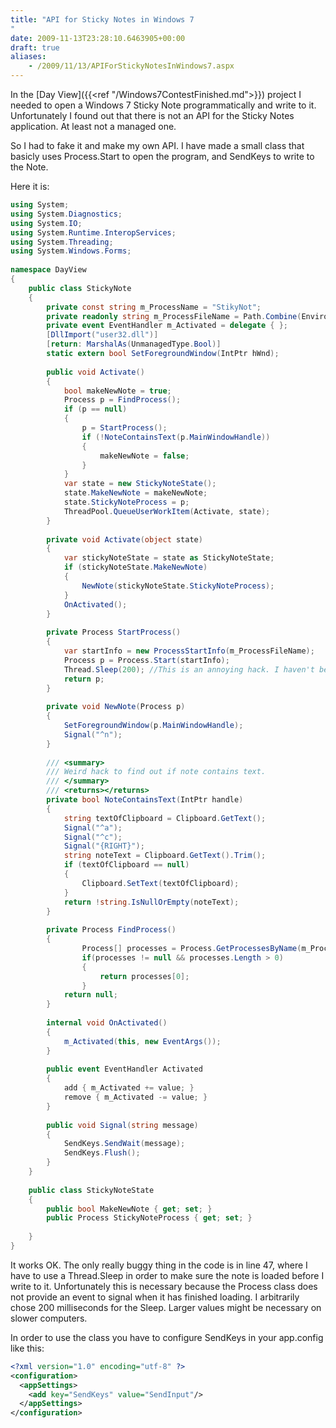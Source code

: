 ```yaml
---
title: "API for Sticky Notes in Windows 7
"
date: 2009-11-13T23:28:10.6463905+00:00
draft: true
aliases:
    - /2009/11/13/APIForStickyNotesInWindows7.aspx
---
```

In the [Day View]({{<ref "/Windows7ContestFinished.md">}}) project I needed to open a Windows 7 Sticky Note programmatically and write to it. Unfortunately I found out that there is not an API for the Sticky Notes application. At least not a managed one.

So I had to fake it and make my own API. I have made a small class that basicly uses Process.Start to open the program, and SendKeys to write to the Note.

Here it is:

```csharp
using System;  
using System.Diagnostics;  
using System.IO;  
using System.Runtime.InteropServices;  
using System.Threading;  
using System.Windows.Forms;  
  
namespace DayView  
{  
    public class StickyNote  
    {  
        private const string m_ProcessName = "StikyNot";  
        private readonly string m_ProcessFileName = Path.Combine(Environment.SystemDirectory, "StikyNot.exe");  
        private event EventHandler m_Activated = delegate { };  
        [DllImport("user32.dll")]  
        [return: MarshalAs(UnmanagedType.Bool)]  
        static extern bool SetForegroundWindow(IntPtr hWnd);  
  
        public void Activate()  
        {  
            bool makeNewNote = true;  
            Process p = FindProcess();  
            if (p == null)  
            {  
                p = StartProcess();  
                if (!NoteContainsText(p.MainWindowHandle))  
                {  
                    makeNewNote = false;  
                }  
            }  
            var state = new StickyNoteState();  
            state.MakeNewNote = makeNewNote;  
            state.StickyNoteProcess = p;  
            ThreadPool.QueueUserWorkItem(Activate, state);  
        }  
  
        private void Activate(object state)  
        {  
            var stickyNoteState = state as StickyNoteState;  
            if (stickyNoteState.MakeNewNote)  
            {  
                NewNote(stickyNoteState.StickyNoteProcess);  
            }  
            OnActivated();  
        }  
  
        private Process StartProcess()  
        {  
            var startInfo = new ProcessStartInfo(m_ProcessFileName);  
            Process p = Process.Start(startInfo);  
            Thread.Sleep(200); //This is an annoying hack. I haven't been able to find another way to be sure the process is started.  
            return p;  
        }  
  
        private void NewNote(Process p)  
        {  
            SetForegroundWindow(p.MainWindowHandle);  
            Signal("^n");              
        }  
  
        /// <summary>  
        /// Weird hack to find out if note contains text.  
        /// </summary>  
        /// <returns></returns>  
        private bool NoteContainsText(IntPtr handle)  
        {  
            string textOfClipboard = Clipboard.GetText();  
            Signal("^a");  
            Signal("^c");  
            Signal("{RIGHT}");  
            string noteText = Clipboard.GetText().Trim();  
            if (textOfClipboard == null)  
            {  
                Clipboard.SetText(textOfClipboard);  
            }  
            return !string.IsNullOrEmpty(noteText);  
        }  
  
        private Process FindProcess()  
        {  
                Process[] processes = Process.GetProcessesByName(m_ProcessName);  
                if(processes != null && processes.Length > 0)  
                {  
                    return processes[0];  
                }  
            return null;  
        }  
  
        internal void OnActivated()  
        {  
            m_Activated(this, new EventArgs());  
        }  
  
        public event EventHandler Activated  
        {  
            add { m_Activated += value; }  
            remove { m_Activated -= value; }  
        }  
  
        public void Signal(string message)  
        {  
            SendKeys.SendWait(message);  
            SendKeys.Flush();  
        }  
    }  
  
    public class StickyNoteState  
    {  
        public bool MakeNewNote { get; set; }  
        public Process StickyNoteProcess { get; set; }  
  
    }  
}  
```

It works OK. The only really buggy thing in the code is in line 47, where I have to use a Thread.Sleep in order to make sure the note is loaded before I write to it. Unfortunately this is necessary because the Process class does not provide an event to signal when it has finished loading. I arbitrarily chose 200 milliseconds for the Sleep. Larger values might be necessary on slower computers.

In order to use the class you have to configure SendKeys in your app.config like this:

```xml
<?xml version="1.0" encoding="utf-8" ?>  
<configuration>  
  <appSettings>  
    <add key="SendKeys" value="SendInput"/>  
  </appSettings>  
</configuration>  
```